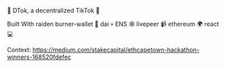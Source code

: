 🤺  DTok, a decentralized TikTok 🚀

Built With raiden burner-wallet 👜 dai 💀 ENS 🕸 livepeer 📹 ethereum 🌍 react 💻

Context: https://medium.com/stakecapital/ethcapetown-hackathon-winners-168520fdefec



